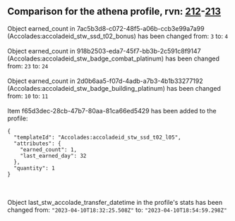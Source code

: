 ## Comparison for the athena profile, rvn: [212](https://github.com/PRO100KatYT/FortniteProfileRevisions/tree/main/profiles/athena/212%20athena.json)-[213](https://github.com/PRO100KatYT/FortniteProfileRevisions/tree/main/profiles/athena/213%20athena.json)

Object earned_count in 7ac5b3d8-c072-48f5-a06b-ccb3e99a7a99 (Accolades:accoladeid_stw_ssd_t02_bonus) has been changed from: `3` to: `4`
<br><br>
Object earned_count in 918b2503-eda7-45f7-bb3b-2c591c8f9147 (Accolades:accoladeid_stw_badge_combat_platinum) has been changed from: `23` to: `24`
<br><br>
Object earned_count in 2d0b6aa5-f07d-4adb-a7b3-4b1b33277192 (Accolades:accoladeid_stw_badge_building_platinum) has been changed from: `10` to: `11`
<br><br>
Item f65d3dec-28cb-47b7-80aa-81ca66ed5429 has been added to the profile:

```
{
  "templateId": "Accolades:accoladeid_stw_ssd_t02_l05",
  "attributes": {
    "earned_count": 1,
    "last_earned_day": 32
  },
  "quantity": 1
}
```

<br><br>
Object last_stw_accolade_transfer_datetime in the profile's stats has been changed from: `"2023-04-10T18:32:25.508Z"` to: `"2023-04-10T18:54:59.298Z"`
<br><br>
